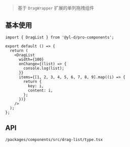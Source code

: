 > 基于 `DragWrapper` 扩展的单列拖拽组件

## 基本使用

```tsx | react | var(--color-fill-2)
import { DragList } from '@yl-d/pro-components';

export default () => {
  return (
    <DragList
      width={100}
      onChange={(list) => {
        console.log(list);
      }}
      items={[1, 2, 3, 4, 5, 6, 7, 8, 9].map((i) => {
        return {
          key: i,
          content: i,
        };
      })}
    />
  );
};
```

## API

```API
/packages/components/src/drag-list/type.tsx
```